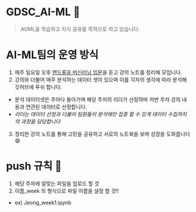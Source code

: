 # GDSC_AI-ML 🧠
> AI/ML을 학습하고 지식 공유를 목적으로 하고 있습니다.

# AI-ML팀의 운영 방식
1. 매주 일요일 오후 [앤드류응 머신러닝 입문](https://www.coursera.org/learn/machine-learning/home/week/1)을 듣고 강의 노트를 정리해 모입니다.
2. 강의와 더불어 매주 분석하는 데이터 셋이 있으며 이를 각자의 생각에 따라 분석해 깃허브에 푸쉬 합니다.
  * 분석 데이터셋은 주마다 돌아가며 해당 주차의 리더가 선정하며 저번 주차 강의 내용과 연관된 데이터로 선정합니다.
  * _리더는 데이터 선정과 더불어 팀원들이 분석에만 집중 할 수 있게 데이터 수집까지의 과정을 담당합니다_
3. 정리한 강의 노트를 통해 고민을 공유하고 서로의 노트북을 보며 성장을 도와줍니다 😄

# push 규칙 📘
1. 해당 주차에 알맞는 파일을 업로드 할 것
2. 이름_week 의 형식으로 파일 이름을 설정 할 것!! 
 * ex) Jeong_week1.ipynb 
